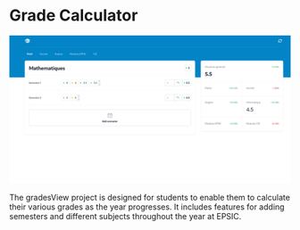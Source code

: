 # Grade Calculator <Badge type="tip" text="React" />

![todo liste](../images/grades-calculator.png)

The gradesView project is designed for students to enable them to calculate their various grades as the year progresses. It includes features for adding semesters and different subjects throughout the year at EPSIC.





